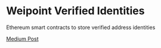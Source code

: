 # Weipoint Verified Identities

Ethereum smart contracts to store verified address identities

[Medium Post](https://medium.com/weipoint/weipoint-identity-link-edacbdde7ca6)
